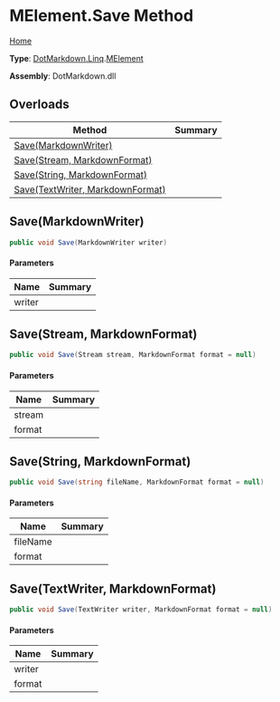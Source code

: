 # MElement\.Save Method

[Home](../../../../README.md)

**Type**: [DotMarkdown.Linq](../../README.md)\.[MElement](../README.md)

**Assembly**: DotMarkdown\.dll

## Overloads

| Method | Summary |
| ------ | ------- |
| [Save(MarkdownWriter)](#DotMarkdown_Linq_MElement_Save_DotMarkdown_MarkdownWriter_) | |
| [Save(Stream, MarkdownFormat)](#DotMarkdown_Linq_MElement_Save_System_IO_Stream_DotMarkdown_MarkdownFormat_) | |
| [Save(String, MarkdownFormat)](#DotMarkdown_Linq_MElement_Save_System_String_DotMarkdown_MarkdownFormat_) | |
| [Save(TextWriter, MarkdownFormat)](#DotMarkdown_Linq_MElement_Save_System_IO_TextWriter_DotMarkdown_MarkdownFormat_) | |

## Save\(MarkdownWriter\)<a name="DotMarkdown_Linq_MElement_Save_DotMarkdown_MarkdownWriter_"></a>

```csharp
public void Save(MarkdownWriter writer)
```

#### Parameters

| Name | Summary |
| ---- | ------- |
| writer | |

## Save\(Stream, MarkdownFormat\)<a name="DotMarkdown_Linq_MElement_Save_System_IO_Stream_DotMarkdown_MarkdownFormat_"></a>

```csharp
public void Save(Stream stream, MarkdownFormat format = null)
```

#### Parameters

| Name | Summary |
| ---- | ------- |
| stream | |
| format | |

## Save\(String, MarkdownFormat\)<a name="DotMarkdown_Linq_MElement_Save_System_String_DotMarkdown_MarkdownFormat_"></a>

```csharp
public void Save(string fileName, MarkdownFormat format = null)
```

#### Parameters

| Name | Summary |
| ---- | ------- |
| fileName | |
| format | |

## Save\(TextWriter, MarkdownFormat\)<a name="DotMarkdown_Linq_MElement_Save_System_IO_TextWriter_DotMarkdown_MarkdownFormat_"></a>

```csharp
public void Save(TextWriter writer, MarkdownFormat format = null)
```

#### Parameters

| Name | Summary |
| ---- | ------- |
| writer | |
| format | |

